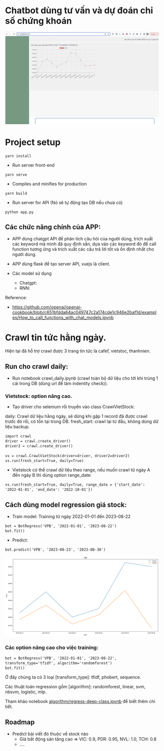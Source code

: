 # Chatbot dùng tư vấn và dự đoán chỉ số chứng khoán

<img src="doc/thumb_main_screen.png" alt="Main screenshot"/>

# Project setup
```
yarn install
```

- Run server front-end

```
yarn serve
```

- Compiles and minifies for production
```
yarn build
```

- Run server for API (Nó sẽ tự động tạo DB nếu chưa có)

```
python app.py
```

## Các chức năng chính của APP:

- APP dùng chatgpt API để phân tích câu hỏi của người dùng, trích xuất các keyword
mà mình đã quy định sẵn, dựa vào các keyword đó để call function tương ứng và trích xuất các câu trả lời tốt 
và ổn định nhất cho người dùng.

- APP dùng flask để tạo server API, vuejs là client.

- Các model sử dụng 
    - Chatgpt:
    - RNN:

Reference:
- https://github.com/openai/openai-cookbook/blob/c651bfdda64ac049747c2a174cde1c946e2baf1d/examples/How_to_call_functions_with_chat_models.ipynb

# Crawl tin tức hằng ngày.
Hiện tại đã hỗ trợ crawl được 3 trang tin tức là cafef, vietstoc, thanhnien.

## Run cho crawl daily:
- Run notebook crawl_daily.ipynb (crawl toàn bộ dữ liệu cho tới khi trùng 1 cái trong DB (dùng url để làm indentity check)).
  
### Vietstock: option nâng cao.
- Tạo driver cho selenium rồi truyền vào class CrawlVietStock:

daily: Crawl dữ liệu hằng ngày, sẽ dừng khi gặp 1 record đã được crawl trước đó rồi, có tồn tại trong DB.
fresh_start: crawl lại từ đầu, không dùng dữ liệu backup.

```
import crawl
driver = crawl.create_driver()
driver2 = crawl.create_driver()

vs = crawl.CrawlVietStock(driver=driver, driver2=driver2)
vs.run(fresh_start=True, daily=True)
```

- Vietstock có thể crawl dữ liệu theo range, nếu muốn crawl từ ngày A đến ngày B thì dùng option range_date:

```
vs.run(fresh_start=True, daily=True, range_date = {'start_date': '2022-01-01', 'end_date': '2022-10-01'})
```

## Cách dùng model regression giá stock:

- Train model: Training từ ngày 2022-01-01 đến 2023-08-22

```
bot = BotRegress('VPB', '2022-01-01', '2023-08-22')
bot.fit()
```

- Predict:

```
bot.predict('VPB', '2023-08-23', '2023-08-30')
```

<img src="doc/output.png" alt="Predict price of VPB"/>

### Các option nâng cao cho việc training:

```
bot = BotRegress('VPB', '2022-01-01', '2023-08-22', transform_type='tfidf', algorithm='randomforest')
bot.fit()
```

Ở đây chúng ta có 3 loại [transform_type]: tfidf, phobert, sequence. 

Các thuật toán regression gồm [algorithm]: randomforest, linear, svm, nbsvm, logistic, mlp.

Tham khảo notebook [algorithm/regress-deep-class.ipynb](algorithm/regress-deep-class.ipynb) để biết thêm chi tiết.

## Roadmap
- Predict bài viết đó thuộc về stock nào 
    + Giá bất động sản tăng cao => VIC: 0.9, PDR: 0.95, NVL: 1.0, TCH: 0.8
    + ....
